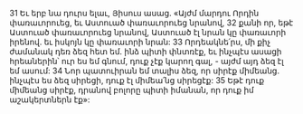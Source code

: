 31 Եւ երբ նա դուրս ելաւ, Յիսուս ասաց. «Այժմ մարդու Որդին փառաւորուեց, եւ Աստուած փառաւորուեց նրանով, 32 քանի որ, եթէ Աստուած փառաւորուեց նրանով, Աստուած էլ նրան կը փառաւորի իրենով. եւ իսկոյն կը փառաւորի նրան:
33 Որդեակնե՛րս, մի քիչ ժամանակ դեռ ձեզ հետ եմ. ինձ պիտի փնտռէք, եւ ինչպէս ասացի հրեաներին՝ ուր ես եմ գնում, դուք չէք կարող գալ, - այժմ այդ ձեզ էլ եմ ասում:
34 Նոր պատուիրան եմ տալիս ձեզ, որ սիրէք միմեանց. ինչպէս ես ձեզ սիրեցի, դուք էլ միմեա՛նց սիրեցէք: 35 Եթէ դուք միմեանց սիրէք, դրանով բոլորը պիտի իմանան, որ դուք իմ աշակերտներն էք»:
